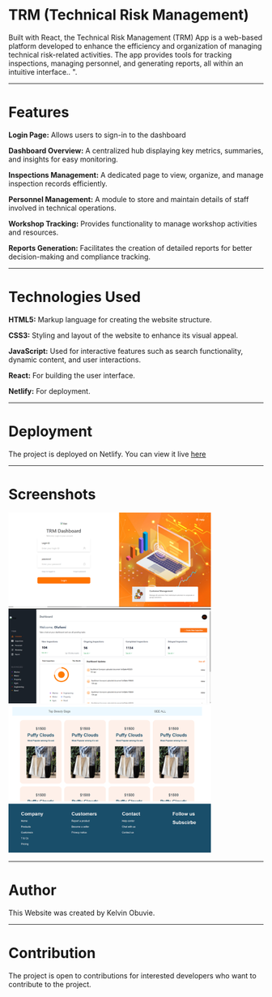 # TRM (Technical Risk Management)
Built with React, the Technical Risk Management (TRM) App is a web-based platform developed to enhance the efficiency and organization of managing technical risk-related activities. The app provides tools for tracking inspections, managing personnel, and generating reports, all within an intuitive interface.. ".

---

# Features
**Login Page:** Allows users to sign-in to the dashboard

**Dashboard Overview:** A centralized hub displaying key metrics, summaries, and insights for easy monitoring.

**Inspections Management:** A dedicated page to view, organize, and manage inspection records efficiently.

**Personnel Management:** A module to store and maintain details of staff involved in technical operations.

**Workshop Tracking:** Provides functionality to manage workshop activities and resources.

**Reports Generation:** Facilitates the creation of detailed reports for better decision-making and compliance tracking.

---

# Technologies Used
**HTML5:** Markup language for creating the website structure.

**CSS3:** Styling and layout of the website to enhance its visual appeal.

**JavaScript:** Used for interactive features such as search functionality, dynamic content, and user interactions.


**React:** For building the user interface.

**Netlify:** For deployment.

---

# Deployment
The project is deployed on Netlify. You can view it live [here](https://trmleadway.netlify.app/)


---

# Screenshots
<div style="dislplay:flex;">
<img width="400" alt="Screenshot 2023-07-23 034832" src="https://github.com/kelvinobuvie/TRM-app/blob/main/src/assets/Images/Login%20page.png">
<img width="400" alt="Screenshot 2023-07-23 034929" src="https://github.com/kelvinobuvie/TRM-app/blob/main/src/assets/Images/Dashboard%20overview.png">
<img width="400" alt="Screenshot 2023-07-23 035003" src="https://github.com/kelvinobuvie/Ministore/blob/main/src/assets/top%20beauty.png">
<img width="400" alt="Screenshot 2023-07-23 035003" src="https://github.com/kelvinobuvie/Ministore/blob/main/src/assets/footer.png">
</div>

---

# Author
This Website was created by Kelvin Obuvie.

---

# Contribution
The project is open to contributions for interested developers who want to contribute to the project.

